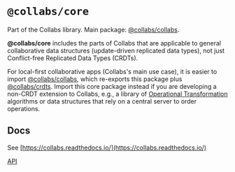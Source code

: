 # `@collabs/core`

Part of the Collabs library. Main package: [@collabs/collabs](https://www.npmjs.com/package/@collabs/collabs).

**@collabs/core** includes the parts of Collabs that are applicable to general collaborative data structures (update-driven replicated data types), not just Conflict-free Replicated Data Types (CRDTs).

For local-first collaborative apps (Collabs's main use case), it is easier to import [@collabs/collabs](https://www.npmjs.com/package/@collabs/collabs), which re-exports this package plus [@collabs/crdts](https://www.npmjs.com/package/@collabs/crdts). Import this core package instead if you are developing a non-CRDT extension to Collabs, e.g., a library of [Operational Transformation](https://en.wikipedia.org/wiki/Operational_transformation) algorithms or data structures that rely on a central server to order operations.

## Docs

See [https://collabs.readthedocs.io/](https://collabs.readthedocs.io/)

[API](https://collabs.readthedocs.io/en/latest/api/core)
